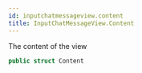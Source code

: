 ```yaml
---
id: inputchatmessageview.content 
title: InputChatMessageView.Content
--- 
```


The content of the view

``` swift
public struct Content 
```
